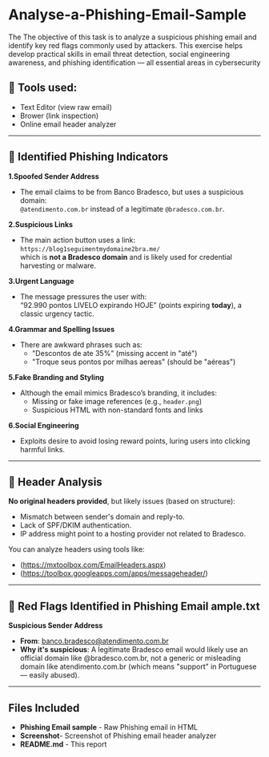 # Analyse-a-Phishing-Email-Sample
The The objective of this task is to analyze a suspicious phishing email and identify key red flags commonly used by attackers. This exercise helps develop practical skills in email threat detection, social engineering awareness, and phishing identification — all essential areas in cybersecurity

## 🧰 Tools used:
- Text Editor (view raw email)
- Brower (link inspection)
- Online email header analyzer
---
## 🚩 Identified Phishing Indicators

**1.Spoofed Sender Address**
- The email claims to be from Banco Bradesco, but uses a suspicious domain:  
  `@atendimento.com.br` instead of a legitimate `@bradesco.com.br`.
  
**2.Suspicious Links**
- The main action button uses a link:  
  `https://blog1seguimentmydomaine2bra.me/`  
  which is **not a Bradesco domain** and is likely used for credential harvesting or malware.

**3.Urgent Language**
- The message pressures the user with:  
  “92.990 pontos LIVELO expirando HOJE” (points expiring **today**), a classic urgency tactic.

 **4.Grammar and Spelling Issues**
- There are awkward phrases such as:
  - "Descontos de ate 35%" (missing accent in "até")
  - "Troque seus pontos por milhas aereas" (should be "aéreas")

**5.Fake Branding and Styling**
- Although the email mimics Bradesco’s branding, it includes:
  - Missing or fake image references (e.g., `header.png`)
  - Suspicious HTML with non-standard fonts and links

**6.Social Engineering**
- Exploits desire to avoid losing reward points, luring users into clicking harmful links.

---

## 🧪 Header Analysis

**No original headers provided**, but likely issues (based on structure):
- Mismatch between sender's domain and reply-to.
- Lack of SPF/DKIM authentication.
- IP address might point to a hosting provider not related to Bradesco.

You can analyze headers using tools like:
- (https://mxtoolbox.com/EmailHeaders.aspx)
- (https://toolbox.googleapps.com/apps/messageheader/)

---

## 🚩 Red Flags Identified in Phishing Email ample.txt
**Suspicious Sender Address**
- **From**: banco.bradesco@atendimento.com.br
- **Why it's suspicious**: A legitimate Bradesco email would likely use an official domain like @bradesco.com.br, not a generic or misleading domain like atendimento.com.br (which means "support" in Portuguese — easily abused).
---

## Files Included
- **Phishing Email sample** - Raw Phishing email in HTML
- **Screenshot**- Screenshot of Phishing email header analyzer
- **README.md** - This report
